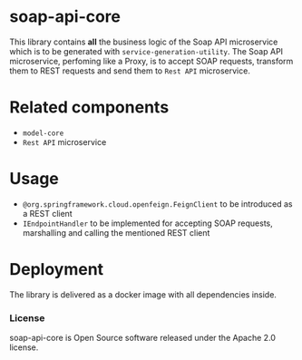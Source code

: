 # soap-api-core

This library contains **all** the business logic of the Soap API microservice which is to be generated with `service-generation-utility`. The Soap API microservice, perfoming like a Proxy, is to accept SOAP requests, transform them to REST requests and send them to `Rest API` microservice.

# Related components
* `model-core`
* `Rest API` microservice

# Usage
* `@org.springframework.cloud.openfeign.FeignClient` to be introduced as a REST client
* `IEndpointHandler` to be implemented for accepting SOAP requests, marshalling and calling the mentioned REST client

# Deployment
The library is delivered as a docker image with all dependencies inside.

### License
soap-api-core is Open Source software released under the Apache 2.0 license.